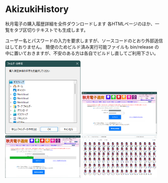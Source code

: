 # AkizukiHistory
 秋月電子の購入履歴詳細を全件ダウンロードします
 各HTMLページのほか、一覧をタブ区切りテキストでも生成します。

 ユーザー名とパスワードの入力を要求しますが、ソースコードのとおり外部送信はしておりません。
 簡便のためビルド済み実行可能ファイルも bin/release の中に置いておきますが、不安のある方は各自でビルドし直してご利用下さい。
 
<img src="png/photo1.png" width="240">
<img src="png/photo2.png" width="240">
<img src="png/photo3.png" width="240">
<img src="png/photo4.png" width="240">

